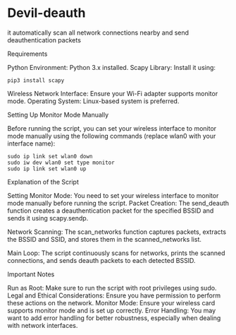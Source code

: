 # Devil-deauth
it automatically scan all network connections nearby and send deauthentication packets


Requirements

Python Environment: Python 3.x installed.
Scapy Library: Install it using:

    pip3 install scapy

Wireless Network Interface: Ensure your Wi-Fi adapter supports monitor mode.
Operating System: Linux-based system is preferred.

Setting Up Monitor Mode Manually

Before running the script, you can set your wireless interface to monitor mode manually using the following commands (replace wlan0 with your interface name):

    sudo ip link set wlan0 down
    sudo iw dev wlan0 set type monitor
    sudo ip link set wlan0 up

Explanation of the Script

  Setting Monitor Mode: You need to set your wireless interface to monitor mode manually before running the script.
  Packet Creation: The send_deauth function creates a deauthentication packet for the specified BSSID and sends it using scapy.sendp.

  Network Scanning: The scan_networks function captures packets, extracts the BSSID and SSID, and stores them in the scanned_networks list.

  Main Loop: The script continuously scans for networks, prints the scanned connections, and sends deauth packets to each detected BSSID.

Important Notes

  Run as Root: Make sure to run the script with root privileges using sudo.
  Legal and Ethical Considerations: Ensure you have permission to perform these actions on the network.
  Monitor Mode: Ensure your wireless card supports monitor mode and is set up correctly.
  Error Handling: You may want to add error handling for better robustness, especially when dealing with network interfaces.

